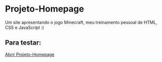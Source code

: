 # Projeto-Homepage
Um site apresentando o jogo Minecraft, meu treinamento pessoal de HTML, CSS e JavaScript :)

<h2>Para testar:</h2>

<a align="center" href="https://euyogi.github.io/Projeto-Homepage/" target="_blank">Abrir Projeto-Homepage</a>
